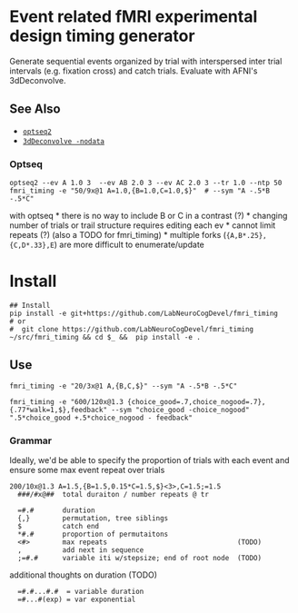 # Event related fMRI experimental design timing generator

Generate sequential events organized by trial with interspersed inter trial intervals (e.g. fixation cross) and catch trials.
Evaluate with AFNI's 3dDeconvolve.

## See Also
 * [`optseq2`](https://surfer.nmr.mgh.harvard.edu/fswiki/optseq2)
 * [`3dDeconvolve -nodata`](https://afni.nimh.nih.gov/pub/dist/doc/program_help/3dDeconvolve.html)

### Optseq
   ```
   optseq2 --ev A 1.0 3  --ev AB 2.0 3 --ev AC 2.0 3 --tr 1.0 --ntp 50
   fmri_timing -e "50/9x@1 A=1.0,{B=1.0,C=1.0,$}"  # --sym "A -.5*B -.5*C"
   ```

   with optseq
     * there is no way to include B or C in a contrast (?)
     * changing number of trials or trail structure requires editing each ev
     * cannot limit repeats (?) (also a TODO for fmri_timing)
     * multiple forks (`{A,B*.25},{C,D*.33},E`) are more difficult to enumerate/update

# Install
```
## Install
pip install -e git+https://github.com/LabNeuroCogDevel/fmri_timing
# or
#  git clone https://github.com/LabNeuroCogDevel/fmri_timing ~/src/fmri_timing && cd $_ &&  pip install -e .
```
## Use
```
fmri_timing -e "20/3x@1 A,{B,C,$}" --sym "A -.5*B -.5*C"

fmri_timing -e "600/120x@1.3 {choice_good=.7,choice_nogood=.7},{.77*walk=1,$},feedback" --sym "choice_good -choice_nogood" ".5*choice_good +.5*choice_nogood - feedback"
```

### Grammar
Ideally, we'd be able to specify the proportion of trials with each event and ensure some max event repeat over trials

```
200/10x@1.3 A=1.5,{B=1.5,0.15*C=1.5,$}<3>,C=1.5;=1.5
  ###/#x@##  total duraiton / number repeats @ tr

  =#.#       duration
  {,}        permutation, tree siblings
  $          catch end
  *#.#       proportion of permutaitons
  <#>        max repeats                                (TODO)
  ,          add next in sequence
  ;=#.#      variable iti w/stepsize; end of root node  (TODO)
```

additional thoughts on duration (TODO)
```
  =#.#...#.#  = variable duration
  =#...#(exp) = var exponential
```
